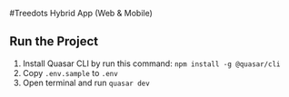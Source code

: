 #Treedots Hybrid App (Web & Mobile)

## Run the Project
1. Install Quasar CLI by run this command: `npm install -g @quasar/cli`
2. Copy `.env.sample` to `.env`
3. Open terminal and run `quasar dev`
